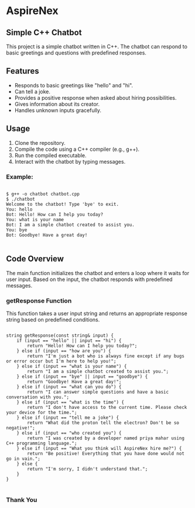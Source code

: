 # AspireNex
<!DOCTYPE html>
<html lang="en">
<head>
    <meta charset="UTF-8">
    <title> CHATBOT  </title>
</head>
<body>

<h2>Simple C++ Chatbot</h2>

<p>This project is a simple chatbot written in C++. The chatbot can respond to basic greetings and questions with predefined responses.</p>

<h2>Features</h2>
<ul>
    <li>Responds to basic greetings like "hello" and "hi".</li>
    <li>Can tell a joke.</li>
    <li>Provides a positive response when asked about hiring possibilities.</li>
    <li>Gives information about its creator.</li>
    <li>Handles unknown inputs gracefully.</li>
</ul>

<h2>Usage</h2>
<ol>
    <li>Clone the repository.</li>
    <li>Compile the code using a C++ compiler (e.g., g++).</li>
    <li>Run the compiled executable.</li>
    <li>Interact with the chatbot by typing messages.</li>
</ol>

<h3>Example:</h3>
<pre>
<code>
$ g++ -o chatbot chatbot.cpp
$ ./chatbot
Welcome to the chatbot! Type 'bye' to exit.
You: hello
Bot: Hello! How can I help you today?
You: what is your name
Bot: I am a simple chatbot created to assist you.
You: bye
Bot: Goodbye! Have a great day!
</code>
</pre>

<h2>Code Overview</h2>
<p>The main function initializes the chatbot and enters a loop where it waits for user input. Based on the input, the chatbot responds with predefined messages.</p>

<h3>getResponse Function</h3>
<p>This function takes a user input string and returns an appropriate response string based on predefined conditions.</p>

<pre>
<code>
string getResponse(const string& input) {
    if (input == "hello" || input == "hi") {
        return "Hello! How can I help you today?";
    } else if (input == "how are you") {
        return "I'm just a bot who is always fine except if any bugs or error occur but I'm here to help you!";
    } else if (input == "what is your name") {
        return "I am a simple chatbot created to assist you.";
    } else if (input == "bye" || input == "goodbye") {
        return "Goodbye! Have a great day!";
    } else if (input == "what can you do") {
        return "I can answer simple questions and have a basic conversation with you.";
    } else if (input == "what is the time") {
        return "I don't have access to the current time. Please check your device for the time.";
    } else if (input == "tell me a joke") {
        return "What did the proton tell the electron? Don't be so negative!";
    } else if (input == "who created you") {
        return "I was created by a developer named priya mahar using C++ programming language.";
    } else if (input == "What you think will AspireNex hire me?") {
        return "Be positive! Everything that you have done would not go in vain.";
    } else {
        return "I'm sorry, I didn't understand that.";
    }
}
</code>
</pre>

<h3>Thank You</h3>



</body>
</html>

